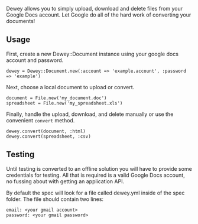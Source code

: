 Dewey allows you to simply upload, download and delete files from your Google
Docs account. Let Google do all of the hard work of converting your documents!

## Usage

First, create a new Dewey::Document instance using your google docs account and
password.

    dewey = Dewey::Document.new(:account => 'example.account', :password => 'example')

Next, choose a local document to upload or convert.

    document = File.new('my_document.doc')
    spreadsheet = File.new('my_spreadsheet.xls')

Finally, handle the upload, download, and delete manually or use the convenient
`convert` method.

    dewey.convert(document, :html)
    dewey.convert(spreadsheet, :csv)

## Testing

Until testing is converted to an offline solution you will have to provide some
credentials for testing. All that is required is a valid Google Docs account, no
fussing about with getting an application API.

By default the spec will look for a file called dewey.yml inside of the spec 
folder. The file should contain two lines:

    email: <your gmail account>
    password: <your gmail password>